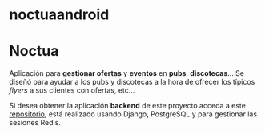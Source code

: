 # noctuaandroid
Noctua
======

Aplicación para **gestionar ofertas** y **eventos** en **pubs**, **discotecas**... Se diseñó para ayudar a los pubs y discotecas a la hora de ofrecer los típicos *flyers* a sus clientes con ofertas, etc...

Si desea obtener la aplicación **backend** de este proyecto acceda a este [repositorio](https://github.com/canichillo/noctuabackend), está realizado usando Django, PostgreSQL y para gestionar las sesiones Redis.
